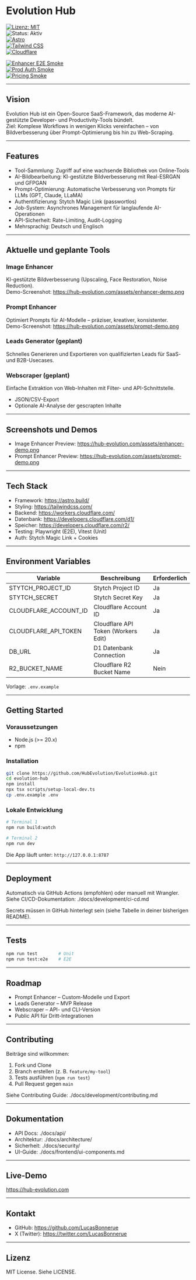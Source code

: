 # Evolution Hub

[![Lizenz: MIT](https://img.shields.io/badge/Lizenz-MIT-blue.svg)](https://opensource.org/licenses/MIT)  
![Status: Aktiv](https://img.shields.io/badge/Status-Aktiv-brightgreen)  
[![Astro](https://img.shields.io/badge/Astro-BC52EE?logo=astro&logoColor=fff)](https://astro.build/)  
[![Tailwind CSS](https://img.shields.io/badge/Tailwind_CSS-38B2AC?logo=tailwind-css&logoColor=fff)](https://tailwindcss.com/)  
[![Cloudflare](https://img.shields.io/badge/Cloudflare-F38020?logo=cloudflare&logoColor=fff)](https://workers.cloudflare.com/)  

[![Enhancer E2E Smoke](https://github.com/HubEvolution/EvolutionHub/actions/workflows/enhancer-e2e-smoke.yml/badge.svg?branch=main)](https://github.com/HubEvolution/EvolutionHub/actions/workflows/enhancer-e2e-smoke.yml)  
[![Prod Auth Smoke](https://github.com/HubEvolution/EvolutionHub/actions/workflows/prod-auth-smoke.yml/badge.svg?branch=main)](https://github.com/HubEvolution/EvolutionHub/actions/workflows/prod-auth-smoke.yml)  
[![Pricing Smoke](https://github.com/HubEvolution/EvolutionHub/actions/workflows/pricing-smoke.yml/badge.svg?branch=main)](https://github.com/HubEvolution/EvolutionHub/actions/workflows/pricing-smoke.yml)  

---

## Vision

Evolution Hub ist ein Open-Source SaaS-Framework, das moderne AI-gestützte Developer- und Productivity-Tools bündelt.  
Ziel: Komplexe Workflows in wenigen Klicks vereinfachen – von Bildverbesserung über Prompt-Optimierung bis hin zu Web-Scraping.

---

## Features

- Tool-Sammlung: Zugriff auf eine wachsende Bibliothek von Online-Tools  
- AI-Bildbearbeitung: KI-gestützte Bildverbesserung mit Real-ESRGAN und GFPGAN  
- Prompt-Optimierung: Automatische Verbesserung von Prompts für LLMs (GPT, Claude, LLaMA)  
- Authentifizierung: Stytch Magic Link (passwortlos)  
- Job-System: Asynchrones Management für langlaufende AI-Operationen  
- API-Sicherheit: Rate-Limiting, Audit-Logging  
- Mehrsprachig: Deutsch und Englisch

---

## Aktuelle und geplante Tools

### Image Enhancer
KI-gestützte Bildverbesserung (Upscaling, Face Restoration, Noise Reduction).  
Demo-Screenshot: https://hub-evolution.com/assets/enhancer-demo.png

### Prompt Enhancer
Optimiert Prompts für AI-Modelle – präziser, kreativer, konsistenter.  
Demo-Screenshot: https://hub-evolution.com/assets/prompt-demo.png

### Leads Generator (geplant)
Schnelles Generieren und Exportieren von qualifizierten Leads für SaaS- und B2B-Usecases.

### Webscraper (geplant)
Einfache Extraktion von Web-Inhalten mit Filter- und API-Schnittstelle.  
- JSON/CSV-Export  
- Optionale AI-Analyse der gescrapten Inhalte

---

## Screenshots und Demos

- Image Enhancer Preview: https://hub-evolution.com/assets/enhancer-demo.png  
- Prompt Enhancer Preview: https://hub-evolution.com/assets/prompt-demo.png

---

## Tech Stack

- Framework: https://astro.build/  
- Styling: https://tailwindcss.com/  
- Backend: https://workers.cloudflare.com/  
- Datenbank: https://developers.cloudflare.com/d1/  
- Speicher: https://developers.cloudflare.com/r2/  
- Testing: Playwright (E2E), Vitest (Unit)  
- Auth: Stytch Magic Link + Cookies

---

## Environment Variables

| Variable               | Beschreibung                         | Erforderlich |
|-----------------------|--------------------------------------|--------------|
| STYTCH_PROJECT_ID     | Stytch Project ID                    | Ja |
| STYTCH_SECRET         | Stytch Secret Key                    | Ja |
| CLOUDFLARE_ACCOUNT_ID | Cloudflare Account ID                | Ja |
| CLOUDFLARE_API_TOKEN  | Cloudflare API Token (Workers Edit)  | Ja |
| DB_URL                | D1 Datenbank Connection              | Ja |
| R2_BUCKET_NAME        | Cloudflare R2 Bucket Name            | Nein |

Vorlage: `.env.example`

---

## Getting Started

### Voraussetzungen
- Node.js (>= 20.x)  
- npm

### Installation

```bash
git clone https://github.com/HubEvolution/EvolutionHub.git
cd evolution-hub
npm install
npx tsx scripts/setup-local-dev.ts
cp .env.example .env
```

### Lokale Entwicklung

```bash
# Terminal 1
npm run build:watch

# Terminal 2
npm run dev
```

Die App läuft unter: `http://127.0.0.1:8787`

---

## Deployment

Automatisch via GitHub Actions (empfohlen) oder manuell mit Wrangler.  
Siehe CI/CD-Dokumentation: ./docs/development/ci-cd.md

Secrets müssen in GitHub hinterlegt sein (siehe Tabelle in deiner bisherigen README).

---

## Tests

```bash
npm run test        # Unit
npm run test:e2e    # E2E
```

---

## Roadmap

- Prompt Enhancer – Custom-Modelle und Export  
- Leads Generator – MVP Release  
- Webscraper – API- und CLI-Version  
- Public API für Dritt-Integrationen

---

## Contributing

Beiträge sind willkommen:  
1. Fork und Clone  
2. Branch erstellen (z. B. `feature/my-tool`)  
3. Tests ausführen (`npm run test`)  
4. Pull Request gegen `main`

Siehe Contributing Guide: ./docs/development/contributing.md

---

## Dokumentation

- API Docs: ./docs/api/  
- Architektur: ./docs/architecture/  
- Sicherheit: ./docs/security/  
- UI-Guide: ./docs/frontend/ui-components.md

---

## Live-Demo

https://hub-evolution.com

---

## Kontakt

- GitHub: https://github.com/LucasBonnerue  
- X (Twitter): https://twitter.com/LucasBonnerue

---

## Lizenz

MIT License. Siehe LICENSE.
